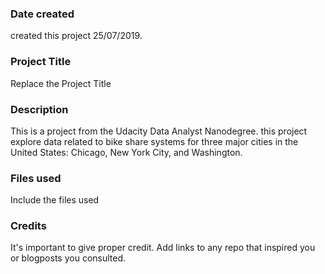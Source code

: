 ### Date created
created this project 25/07/2019.

### Project Title
Replace the Project Title

### Description

This is a project from the Udacity Data Analyst Nanodegree. 
this project  explore data related to bike share systems for 
three major cities in the United States: Chicago, New York City, and Washington. 



### Files used
Include the files used

### Credits
It's important to give proper credit. Add links to any repo that inspired you or blogposts you consulted.

